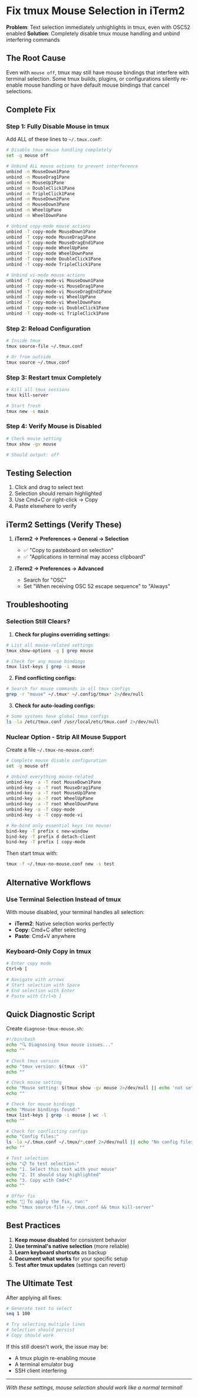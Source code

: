 # Fix tmux Mouse Selection in iTerm2
**Problem**: Text selection immediately unhighlights in tmux, even with OSC52 enabled
**Solution**: Completely disable tmux mouse handling and unbind interfering commands

## The Root Cause

Even with `mouse off`, tmux may still have mouse bindings that interfere with terminal selection. Some tmux builds, plugins, or configurations silently re-enable mouse handling or have default mouse bindings that cancel selections.

## Complete Fix

### Step 1: Fully Disable Mouse in tmux

Add ALL of these lines to `~/.tmux.conf`:

```bash
# Disable tmux mouse handling completely
set -g mouse off

# Unbind ALL mouse actions to prevent interference
unbind -n MouseDown1Pane
unbind -n MouseDrag1Pane
unbind -n MouseUp1Pane
unbind -n DoubleClick1Pane
unbind -n TripleClick1Pane
unbind -n MouseDown2Pane
unbind -n MouseDown3Pane
unbind -n WheelUpPane
unbind -n WheelDownPane

# Unbind copy-mode mouse actions
unbind -T copy-mode MouseDown1Pane
unbind -T copy-mode MouseDrag1Pane
unbind -T copy-mode MouseDragEnd1Pane
unbind -T copy-mode WheelUpPane
unbind -T copy-mode WheelDownPane
unbind -T copy-mode DoubleClick1Pane
unbind -T copy-mode TripleClick1Pane

# Unbind vi-mode mouse actions
unbind -T copy-mode-vi MouseDown1Pane
unbind -T copy-mode-vi MouseDrag1Pane
unbind -T copy-mode-vi MouseDragEnd1Pane
unbind -T copy-mode-vi WheelUpPane
unbind -T copy-mode-vi WheelDownPane
unbind -T copy-mode-vi DoubleClick1Pane
unbind -T copy-mode-vi TripleClick1Pane
```

### Step 2: Reload Configuration

```bash
# Inside tmux
tmux source-file ~/.tmux.conf

# Or from outside
tmux source ~/.tmux.conf
```

### Step 3: Restart tmux Completely

```bash
# Kill all tmux sessions
tmux kill-server

# Start fresh
tmux new -s main
```

### Step 4: Verify Mouse is Disabled

```bash
# Check mouse setting
tmux show -gv mouse

# Should output: off
```

## Testing Selection

1. Click and drag to select text
2. Selection should remain highlighted
3. Use Cmd+C or right-click → Copy
4. Paste elsewhere to verify

## iTerm2 Settings (Verify These)

1. **iTerm2 → Preferences → General → Selection**
   - ✅ "Copy to pasteboard on selection"
   - ✅ "Applications in terminal may access clipboard"

2. **iTerm2 → Preferences → Advanced**
   - Search for "OSC"
   - Set "When receiving OSC 52 escape sequence" to "Always"

## Troubleshooting

### Selection Still Clears?

1. **Check for plugins overriding settings:**
```bash
# List all mouse-related settings
tmux show-options -g | grep mouse

# Check for any mouse bindings
tmux list-keys | grep -i mouse
```

2. **Find conflicting configs:**
```bash
# Search for mouse commands in all tmux configs
grep -r "mouse" ~/.tmux* ~/.config/tmux* 2>/dev/null
```

3. **Check for auto-loading configs:**
```bash
# Some systems have global tmux configs
ls -la /etc/tmux.conf /usr/local/etc/tmux.conf 2>/dev/null
```

### Nuclear Option - Strip All Mouse Support

Create a file `~/.tmux-no-mouse.conf`:

```bash
# Complete mouse disable configuration
set -g mouse off

# Unbind everything mouse-related
unbind-key -a -T root MouseDown1Pane
unbind-key -a -T root MouseDrag1Pane
unbind-key -a -T root MouseUp1Pane
unbind-key -a -T root WheelUpPane
unbind-key -a -T root WheelDownPane
unbind-key -a -T copy-mode
unbind-key -a -T copy-mode-vi

# Re-bind only essential keys (no mouse)
bind-key -T prefix c new-window
bind-key -T prefix d detach-client
bind-key -T prefix [ copy-mode
```

Then start tmux with:
```bash
tmux -f ~/.tmux-no-mouse.conf new -s test
```

## Alternative Workflows

### Use Terminal Selection Instead of tmux
With mouse disabled, your terminal handles all selection:
- **iTerm2**: Native selection works perfectly
- **Copy**: Cmd+C after selecting
- **Paste**: Cmd+V anywhere

### Keyboard-Only Copy in tmux
```bash
# Enter copy mode
Ctrl+b [

# Navigate with arrows
# Start selection with Space
# End selection with Enter
# Paste with Ctrl+b ]
```

## Quick Diagnostic Script

Create `diagnose-tmux-mouse.sh`:

```bash
#!/bin/bash
echo "🔍 Diagnosing tmux mouse issues..."
echo ""

# Check tmux version
echo "tmux version: $(tmux -V)"
echo ""

# Check mouse setting
echo "Mouse setting: $(tmux show -gv mouse 2>/dev/null || echo 'not set')"
echo ""

# Check for mouse bindings
echo "Mouse bindings found:"
tmux list-keys | grep -i mouse | wc -l
echo ""

# Check for conflicting configs
echo "Config files:"
ls -la ~/.tmux.conf ~/.tmux/*.conf 2>/dev/null || echo "No config files found"
echo ""

# Test selection
echo "📋 To test selection:"
echo "1. Select this text with your mouse"
echo "2. It should stay highlighted"
echo "3. Copy with Cmd+C"
echo ""

# Offer fix
echo "🔧 To apply the fix, run:"
echo "tmux source-file ~/.tmux.conf && tmux kill-server"
```

## Best Practices

1. **Keep mouse disabled** for consistent behavior
2. **Use terminal's native selection** (more reliable)
3. **Learn keyboard shortcuts** as backup
4. **Document what works** for your specific setup
5. **Test after tmux updates** (settings can revert)

## The Ultimate Test

After applying all fixes:

```bash
# Generate text to select
seq 1 100

# Try selecting multiple lines
# Selection should persist
# Copy should work
```

If this still doesn't work, the issue may be:
- A tmux plugin re-enabling mouse
- A terminal emulator bug
- SSH client interfering

---
*With these settings, mouse selection should work like a normal terminal!*